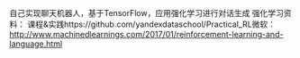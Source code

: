 自己实现聊天机器人，基于TensorFlow，应用强化学习进行对话生成
强化学习资料：
课程&实践https://github.com/yandexdataschool/Practical_RL微软：http://www.machinedlearnings.com/2017/01/reinforcement-learning-and-language.html
